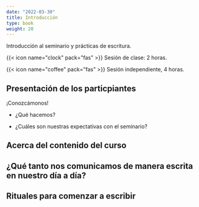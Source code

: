 ```yaml
---
date: "2022-03-30"
title: Introducción
type: book
weight: 20
---
```


Introducción al seminario y prácticas de escritura.

<!--more-->

{{< icon name="clock" pack="fas" >}} Sesión de clase: 2 horas.

{{< icon name="coffee" pack="fas" >}} Sesión independiente, 4 horas.

## Presentación de los particpiantes

¡Conozcámonos!

- ¿Qué hacemos? 

- ¿Cuáles son nuestras expectativas con el seminario?

## Acerca del contenido del curso

## ¿Qué tanto nos comunicamos de manera escrita en nuestro día a día?

## Rituales para comenzar a escribir
